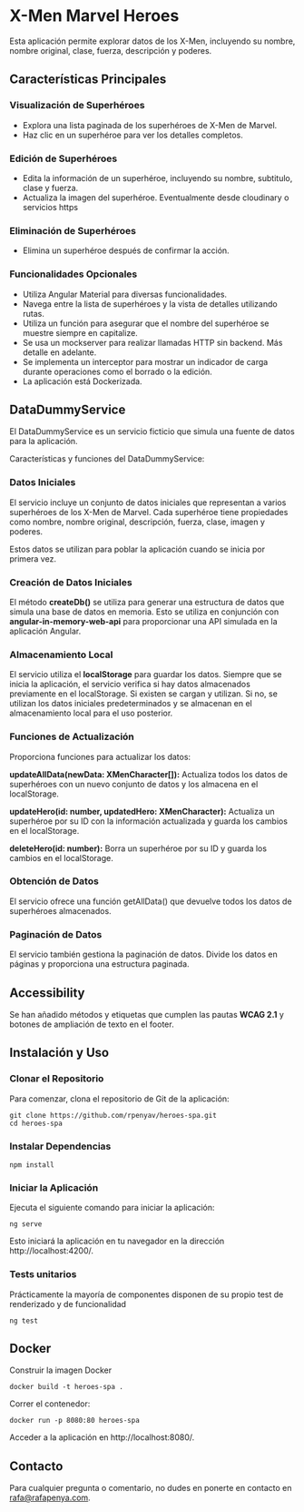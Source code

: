# X-Men Marvel Heroes

Esta aplicación permite explorar datos de los X-Men, incluyendo su nombre, nombre original, clase, fuerza, descripción y poderes. 


## Características Principales

### Visualización de Superhéroes
- Explora una lista paginada de los superhéroes de X-Men de Marvel.
- Haz clic en un superhéroe para ver los detalles completos.

### Edición de Superhéroes
- Edita la información de un superhéroe, incluyendo su nombre, subtitulo, clase y fuerza.
- Actualiza la imagen del superhéroe. Eventualmente desde cloudinary o servicios https

### Eliminación de Superhéroes
- Elimina un superhéroe después de confirmar la acción.

### Funcionalidades Opcionales
- Utiliza Angular Material para diversas funcionalidades.
- Navega entre la lista de superhéroes y la vista de detalles utilizando rutas.
- Utiliza un función para asegurar que el nombre del superhéroe se muestre siempre en capitalize.
- Se usa un mockserver para realizar llamadas HTTP sin backend. Más detalle en adelante.
- Se implementa un interceptor para mostrar un indicador de carga durante operaciones como el borrado o la edición.
- La aplicación está Dockerizada.


## DataDummyService

El DataDummyService es un servicio ficticio que simula una fuente de datos para la aplicación. 

Características y funciones del DataDummyService:

### Datos Iniciales
El servicio incluye un conjunto de datos iniciales que representan a varios superhéroes de los X-Men de Marvel. 
Cada superhéroe tiene propiedades como nombre, nombre original, descripción, fuerza, clase, imagen y poderes. 

Estos datos se utilizan para poblar la aplicación cuando se inicia por primera vez.

### Creación de Datos Iniciales

El método **createDb()** se utiliza para generar una estructura de datos que simula una base de datos en memoria. Esto se utiliza en conjunción con **angular-in-memory-web-api** para proporcionar una API simulada en la aplicación Angular.

### Almacenamiento Local

El servicio utiliza el **localStorage** para guardar los datos.
Siempre que se inicia la aplicación, el servicio verifica si hay datos almacenados previamente en el localStorage. 
Si existen se cargan y utilizan. 
Si no, se utilizan los datos iniciales predeterminados y se almacenan en el almacenamiento local para el uso posterior.

### Funciones de Actualización

Proporciona funciones para actualizar los datos: 

**updateAllData(newData: XMenCharacter[]):** Actualiza todos los datos de superhéroes con un nuevo conjunto de datos y los almacena en el localStorage.

**updateHero(id: number, updatedHero: XMenCharacter):** Actualiza un superhéroe por su ID con la información actualizada y guarda los cambios en el localStorage.

**deleteHero(id: number):** Borra un superhéroe por su ID y guarda los cambios en el localStorage.

### Obtención de Datos

El servicio ofrece una función getAllData() que devuelve todos los datos de superhéroes almacenados.

### Paginación de Datos
El servicio también gestiona la paginación de datos. 
Divide los datos en páginas y proporciona una estructura paginada.


## Accessibility

Se han añadido métodos y etiquetas que cumplen las pautas **WCAG 2.1** y botones de ampliación de texto en el footer.

## Instalación y Uso

### Clonar el Repositorio
Para comenzar, clona el repositorio de Git de la aplicación:

```
git clone https://github.com/rpenyav/heroes-spa.git
cd heroes-spa
```

### Instalar Dependencias

```
npm install
```
### Iniciar la Aplicación

Ejecuta el siguiente comando para iniciar la aplicación:

```
ng serve
```

Esto iniciará la aplicación en tu navegador en la dirección http://localhost:4200/.


### Tests unitarios

Prácticamente la mayoría de componentes disponen de su propio test de renderizado y de funcionalidad

```
ng test
```

## Docker

Construir la imagen Docker

```
docker build -t heroes-spa .
```


Correr el contenedor: 

```
docker run -p 8080:80 heroes-spa
```

Acceder a la aplicación en http://localhost:8080/.



## Contacto
Para cualquier pregunta o comentario, no dudes en ponerte en contacto en [rafa@rafapenya.com](mailto:rafa@rafapenya.com).

